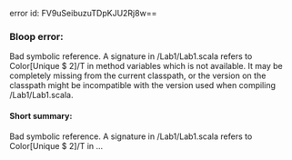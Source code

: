 error id: FV9uSeibuzuTDpKJU2Rj8w==
### Bloop error:

Bad symbolic reference. A signature in <WORKSPACE>/Lab1/Lab1.scala
refers to Color[Unique $ 2]/T in method variables which is not available.
It may be completely missing from the current classpath, or the version on
the classpath might be incompatible with the version used when compiling <WORKSPACE>/Lab1/Lab1.scala.
#### Short summary: 

Bad symbolic reference. A signature in <WORKSPACE>/Lab1/Lab1.scala
refers to Color[Unique $ 2]/T in ...